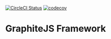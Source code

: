 [![CircleCI Status](https://circleci.com/gh/graphitejs/graphitejs.svg?style=shield&circle-token=:circle-token)](https://circleci.com/gh/graphitejs/graphitejs)
[![codecov](https://codecov.io/gh/graphitejs/graphitejs/branch/master/graph/badge.svg)](https://codecov.io/gh/graphitejs/graphitejs)

# GraphiteJS Framework
